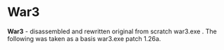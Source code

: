 # War3

**War3** - disassembled and rewritten original from scratch war3.exe . The following was taken as a basis war3.exe patch 1.26a.